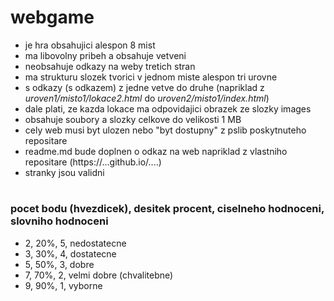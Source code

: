 # 
# webgame
* je hra obsahujici alespon 8 mist
* ma libovolny pribeh a obsahuje vetveni
* neobsahuje odkazy na weby tretich stran
* ma strukturu slozek tvorici v jednom miste alespon tri urovne
* s odkazy (s odkazem) z jedne vetve do druhe (napriklad z *uroven1/misto1/lokace2.html* do *uroven2/misto1/index.html*)
* dale plati, ze kazda lokace ma odpovidajici obrazek ze slozky images
* obsahuje soubory a slozky celkove do velikosti 1 MB
* cely web musi byt ulozen nebo "byt dostupny" z pslib poskytnuteho repositare
* readme.md bude doplnen o odkaz na web napriklad z vlastniho repositare (https://...github.io/....)
* stranky jsou validni

#
### pocet bodu (hvezdicek), desitek procent, ciselneho hodnoceni, slovniho hodnoceni
* 2, 20%, 5, nedostatecne
* 3, 30%, 4, dostatecne
* 5, 50%, 3, dobre
* 7, 70%, 2, velmi dobre (chvalitebne)
* 9, 90%, 1, vyborne
#
